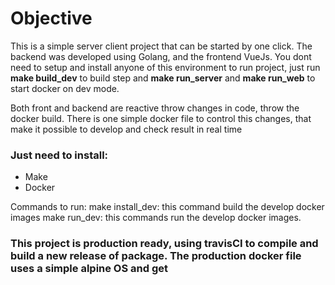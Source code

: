 # Objective

This is a simple server client project that can be started by one click. The backend was developed using Golang, and the frontend VueJs. You dont need to setup and install anyone of this environment to run project, just run **make build_dev** to build step and **make run_server** and **make run_web** to start docker on dev mode.

Both front and backend are reactive throw changes in code, throw the docker build. There is one simple docker file to control this changes, that make it possible to develop and check result in real time

### Just need to install:
- Make
- Docker

Commands to run:
make install_dev: this command build the develop docker images
make run_dev: this commands run the develop docker images.

### This project is production ready, using travisCI to compile and build a new release of package. The production docker file uses a simple alpine OS and get